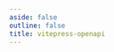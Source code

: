 ```yaml
---
aside: false
outline: false
title: vitepress-openapi
---
```


<script setup lang="ts">
import { useRoute, useData } from 'vitepress'
import { useOpenapi, useTheme } from 'vitepress-openapi'

const route = useRoute()

const { isDark } = useData()

const openapi = useOpenapi()

const themeConfig = useTheme()

const operationId = route.data.params.operationId

const operation = openapi.getOperation(operationId)

themeConfig.setResponseCodeSelector(
    Object.keys(operation.responses).length > 3 ? 'select' : 'tabs'
)
</script>

<OAOperation :operationId="operationId" :isDark="isDark" />
